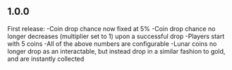 ## 1.0.0

First release:
-Coin drop chance now fixed at 5%
-Coin drop chance no longer decreases (multiplier set to 1) upon a successful drop
-Players start with 5 coins
-All of the above numbers are configurable
-Lunar coins no longer drop as an interactable, but instead drop in a similar fashion to gold, and are instantly collected
